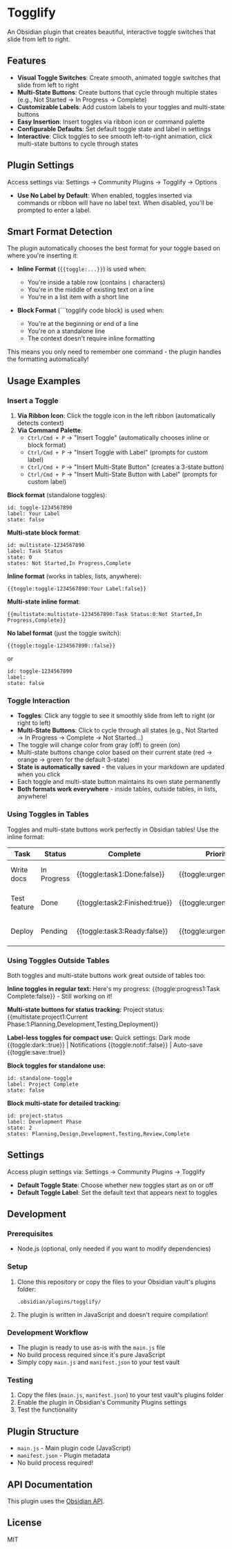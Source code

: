 # Togglify

An Obsidian plugin that creates beautiful, interactive toggle switches that slide from left to right.

## Features

- **Visual Toggle Switches**: Create smooth, animated toggle switches that slide from left to right
- **Multi-State Buttons**: Create buttons that cycle through multiple states (e.g., Not Started → In Progress → Complete)
- **Customizable Labels**: Add custom labels to your toggles and multi-state buttons
- **Easy Insertion**: Insert toggles via ribbon icon or command palette
- **Configurable Defaults**: Set default toggle state and label in settings
- **Interactive**: Click toggles to see smooth left-to-right animation, click multi-state buttons to cycle through states

## Plugin Settings

Access settings via: Settings → Community Plugins → Togglify → Options

- **Use No Label by Default**: When enabled, toggles inserted via commands or ribbon will have no label text. When disabled, you'll be prompted to enter a label.

## Smart Format Detection

The plugin automatically chooses the best format for your toggle based on where you're inserting it:

- **Inline Format** (`{{toggle:...}}`) is used when:
  - You're inside a table row (contains `|` characters)
  - You're in the middle of existing text on a line
  - You're in a list item with a short line

- **Block Format** (```togglify code block) is used when:
  - You're at the beginning or end of a line
  - You're on a standalone line
  - The context doesn't require inline formatting

This means you only need to remember one command - the plugin handles the formatting automatically!

## Usage Examples

### Insert a Toggle

1. **Via Ribbon Icon**: Click the toggle icon in the left ribbon (automatically detects context)
2. **Via Command Palette**: 
   - `Ctrl/Cmd + P` → "Insert Toggle" (automatically chooses inline or block format)
   - `Ctrl/Cmd + P` → "Insert Toggle with Label" (prompts for custom label)
   - `Ctrl/Cmd + P` → "Insert Multi-State Button" (creates a 3-state button)
   - `Ctrl/Cmd + P` → "Insert Multi-State Button with Label" (prompts for custom label)

**Block format** (standalone toggles):
```togglify
id: toggle-1234567890
label: Your Label
state: false
```

**Multi-state block format**:
```multistate
id: multistate-1234567890
label: Task Status
state: 0
states: Not Started,In Progress,Complete
```

**Inline format** (works in tables, lists, anywhere):
```
{{toggle:toggle-1234567890:Your Label:false}}
```

**Multi-state inline format**:
```
{{multistate:multistate-1234567890:Task Status:0:Not Started,In Progress,Complete}}
```

**No label format** (just the toggle switch):
```
{{toggle:toggle-1234567890::false}}
```
or
```togglify
id: toggle-1234567890
label: 
state: false
```

### Toggle Interaction

- **Toggles**: Click any toggle to see it smoothly slide from left to right (or right to left)
- **Multi-State Buttons**: Click to cycle through all states (e.g., Not Started → In Progress → Complete → Not Started...)
- The toggle will change color from gray (off) to green (on)
- Multi-state buttons change color based on their current state (red → orange → green for the default 3-state)
- **State is automatically saved** - the values in your markdown are updated when you click
- Each toggle and multi-state button maintains its own state permanently
- **Both formats work everywhere** - inside tables, outside tables, in lists, anywhere!

### Using Toggles in Tables

Toggles and multi-state buttons work perfectly in Obsidian tables! Use the inline format:

| Task | Status | Complete | Priority | Progress |
|------|--------|----------|----------|----------|
| Write docs | In Progress | {{toggle:task1:Done:false}} | {{toggle:urgent1::true}} | {{multistate:prog1::1:Not Started,In Progress,Complete}} |
| Test feature | Done | {{toggle:task2:Finished:true}} | {{toggle:urgent2::false}} | {{multistate:prog2::2:Not Started,In Progress,Complete}} |
| Deploy | Pending | {{toggle:task3:Ready:false}} | {{toggle:urgent3::false}} | {{multistate:prog3::0:Not Started,In Progress,Complete}} |

### Using Toggles Outside Tables

Both toggles and multi-state buttons work great outside of tables too:

**Inline toggles in regular text:**
Here's my progress: {{toggle:progress1:Task Complete:false}} - Still working on it!

**Multi-state buttons for status tracking:**
Project status: {{multistate:project1:Current Phase:1:Planning,Development,Testing,Deployment}}

**Label-less toggles for compact use:**
Quick settings: Dark mode {{toggle:dark::true}} | Notifications {{toggle:notif::false}} | Auto-save {{toggle:save::true}}

**Block toggles for standalone use:**
```togglify
id: standalone-toggle
label: Project Complete
state: false
```

**Block multi-state for detailed tracking:**
```multistate
id: project-status
label: Development Phase
state: 2
states: Planning,Design,Development,Testing,Review,Complete
```

## Settings

Access plugin settings via: Settings → Community Plugins → Togglify

- **Default Toggle State**: Choose whether new toggles start as on or off
- **Default Toggle Label**: Set the default text that appears next to toggles

## Development

### Prerequisites

- Node.js (optional, only needed if you want to modify dependencies)

### Setup

1. Clone this repository or copy the files to your Obsidian vault's plugins folder:
   ```
   .obsidian/plugins/togglify/
   ```

2. The plugin is written in JavaScript and doesn't require compilation!

### Development Workflow

- The plugin is ready to use as-is with the `main.js` file
- No build process required since it's pure JavaScript
- Simply copy `main.js` and `manifest.json` to your test vault

### Testing

1. Copy the files (`main.js`, `manifest.json`) to your test vault's plugins folder
2. Enable the plugin in Obsidian's Community Plugins settings
3. Test the functionality

## Plugin Structure

- `main.js` - Main plugin code (JavaScript)
- `manifest.json` - Plugin metadata
- No build process required!

## API Documentation

This plugin uses the [Obsidian API](https://github.com/obsidianmd/obsidian-api).

## License

MIT
